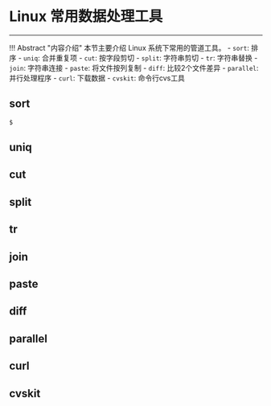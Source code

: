 # Linux 常用数据处理工具



---

!!! Abstract "内容介绍"
    本节主要介绍 Linux 系统下常用的管道工具。
    - `sort`: 排序
    - `uniq`: 合并重复项
    - `cut`: 按字段剪切
    - `split`: 字符串剪切
    - `tr`: 字符串替换
    - `join`: 字符串连接
    - `paste`: 将文件按列复制
    - `diff`: 比较2个文件差异
    - `parallel`: 并行处理程序
    - `curl`: 下载数据
    - `cvskit`: 命令行cvs工具

## sort

```bash
$
```

## uniq

## cut

## split

## tr

## join

## paste

## diff

## parallel

## curl

## cvskit
